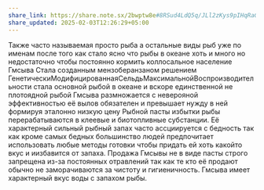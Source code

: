 ```yaml
---
share_link: https://share.note.sx/2bwptw8e#8RSud4LdQ5q/JLl2zKys9pIHqRaGJ+Zi+eFDVxpOUF0
share_updated: 2025-02-03T12:26:29+05:00
---
```

Также часто называемая просто рыба а остальные виды рыб уже по именам после того как стало ясно что рыбы в океане хоть и много но недостаточно чтобы постоянно кормить коллосальное население Гмсыва Стала созданным мензоберанзаном решением ГенетическиМодифицированнаяСельдьМаксимальнойВоспроизводительности стала основной рыбой в океане и вскоре единственной не плотоядной рыбой Гмсыва размножается с неверояной эффективностью её вылов обязателен и превышает нужду в ней формируя эталонно низкую цену Рыбной пасты избытки рыбы перерабатываются в клеевые и биотопливные субстанции. Её характерный сильный рыбный запах часто ассциируется с бедность так как кроме самых бедных большинство людей предпочитает использовать любые методы готовки чтобы придать ей хоть какойто вкус и иизбавится от запаха. Продажа Гмсывы не в виде пасты строго запрещена из-за постоянных отравлений так как те кто её продают обычно не заморачиваются за чистоту и гигиеничность. Гмсыва имеет характерный вкус воды с запахом рыбы.